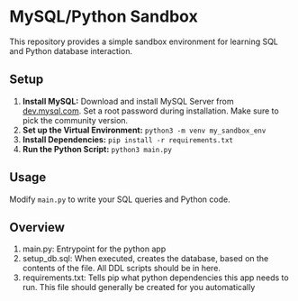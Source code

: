 # MySQL/Python Sandbox

This repository provides a simple sandbox environment for learning SQL and Python database interaction.

## Setup

1. **Install MySQL:** Download and install MySQL Server from [dev.mysql.com](https://dev.mysql.com). Set a root password during installation. Make sure to pick the community version.
2.  **Set up the Virtual Environment:** `python3 -m venv my_sandbox_env`
3.  **Install Dependencies:** `pip install -r requirements.txt`
4.  **Run the Python Script:** `python3 main.py`

## Usage

Modify `main.py` to write your SQL queries and Python code.

## Overview
1. main.py: Entrypoint for the python app
2. setup_db.sql: When executed, creates the database, based on the contents of the file. All DDL scripts should be in here.
3. requirements.txt: Tells pip what python dependencies this app needs to run. This file should generally be created for you automatically
